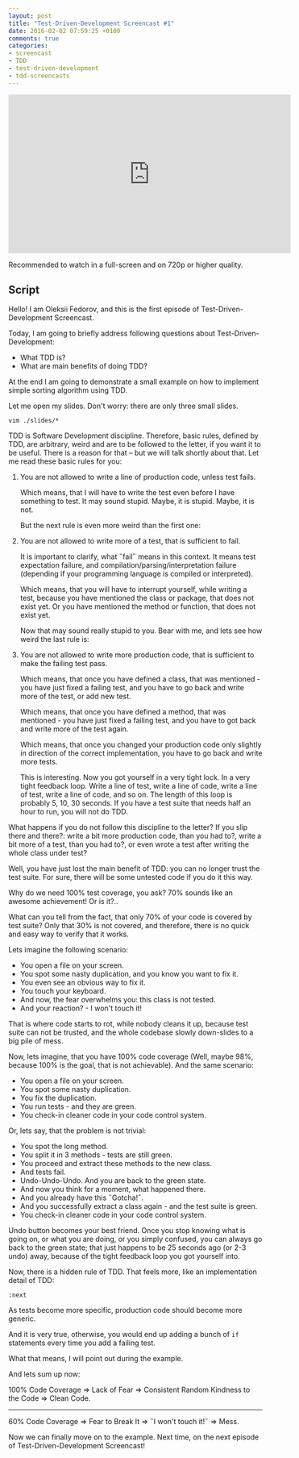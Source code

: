 ```yaml
---
layout: post
title: "Test-Driven-Development Screencast #1"
date: 2016-02-02 07:59:25 +0100
comments: true
categories:
- screencast
- TDD
- test-driven-development
- tdd-screencasts
---
```


<iframe width="560" height="315" src="https://www.youtube.com/embed/QnEvjrszst4?list=PLbNxoJawcer22UE8lT93-fX8ZYFNtoXFu" frameborder="0" allowfullscreen></iframe>

Recommended to watch in a full-screen and on 720p or higher quality.

## Script

Hello! I am Oleksii Fedorov, and this is the first episode of
Test-Driven-Development Screencast.

Today, I am going to briefly address following questions about
Test-Driven-Development:
- What TDD is?
- What are main benefits of doing TDD?

At the end I am going to demonstrate a small example on how to implement simple
sorting algorithm using TDD.

Let me open my slides. Don't worry: there are only three small slides.

```
vim ./slides/*
```

TDD is Software Development discipline. Therefore, basic rules, defined by TDD,
are arbitrary, weird and are to be followed to the letter, if you want it to be
useful. There is a reason for that – but we will talk shortly about that. Let
me read these basic rules for you:

1. You are not allowed to write a line of production code, unless test fails.

   Which means, that I will have to write the test even before I have something
   to test. It may sound stupid. Maybe, it is stupid. Maybe, it is not.

   But the next rule is even more weird than the first one:

2. You are not allowed to write more of a test, that is sufficient to fail.

   It is important to clarify, what ˝fail˝ means in this context. It means test
   expectation failure, and compilation/parsing/interpretation failure
   (depending if your programming language is compiled or interpreted).

   Which means, that you will have to interrupt yourself, while writing a test,
   because you have mentioned the class or package, that does not exist yet. Or
   you have mentioned the method or function, that does not exist yet.

   Now that may sound really stupid to you. Bear with me, and lets see how
   weird the last rule is:

3. You are not allowed to write more production code, that is sufficient to
   make the failing test pass.

   Which means, that once you have defined a class, that was mentioned - you
   have just fixed a failing test, and you have to go back and write more of
   the test, or add new test.

   Which means, that once you have defined a method, that was mentioned - you
   have just fixed a failing test, and you have to got back and write more of
   the test again.

   Which means, that once you changed your production code only slightly in
   direction of the correct implementation, you have to go back and write more
   tests.

   This is interesting. Now you got yourself in a very tight lock. In a very
   tight feedback loop. Write a line of test, write a line of code, write a
   line of test, write a line of code, and so on. The length of this loop is
   probably 5, 10, 30 seconds. If you have a test suite that needs half an hour
   to run, you will not do TDD.

What happens if you do not follow this discipline to the letter? If you slip
there and there?: write a bit more production code, than you had to?, write a
bit more of a test, than you had to?, or even wrote a test after writing the
whole class under test?

Well, you have just lost the main benefit of TDD: you can no longer trust the
test suite. For sure, there will be some untested code if you do it this way.

Why do we need 100% test coverage, you ask? 70% sounds like an awesome
achievement! Or is it?..

What can you tell from the fact, that only 70% of your code is covered by test
suite? Only that 30% is not covered, and therefore, there is no quick and easy
way to verify that it works.

Lets imagine the following scenario:

- You open a file on your screen.
- You spot some nasty duplication, and you know you want to fix it.
- You even see an obvious way to fix it.
- You touch your keyboard.
- And now, the fear overwhelms you: this class is not tested.
- And your reaction? - I won't touch it!

That is where code starts to rot, while nobody cleans it up, because test suite
can not be trusted, and the whole codebase slowly down-slides to a big pile of
mess.

Now, lets imagine, that you have 100% code coverage (Well, maybe 98%, because
100% is the goal, that is not achievable). And the same scenario:

- You open a file on your screen.
- You spot some nasty duplication.
- You fix the duplication.
- You run tests - and they are green.
- You check-in cleaner code in your code control system.

Or, lets say, that the problem is not trivial:
- You spot the long method.
- You split it in 3 methods - tests are still green.
- You proceed and extract these methods to the new class.
- And tests fail.
- Undo-Undo-Undo. And you are back to the green state.
- And now you think for a moment, what happened there.
- And you already have this ˝Gotcha!˝.
- And you successfully extract a class again - and the test suite is green.
- You check-in cleaner code in your code control system.

Undo button becomes your best friend. Once you stop knowing what is going on,
or what you are doing, or you simply confused, you can always go back to the
green state; that just happens to be 25 seconds ago (or 2-3 undo) away, because
of the tight feedback loop you got yourself into.

Now, there is a hidden rule of TDD. That feels more, like an implementation
detail of TDD:

```
:next
```

As tests become more specific, production code should become more generic.

And it is very true, otherwise, you would end up adding a bunch of `if`
statements every time you add a failing test.

What that means, I will point out during the example.

And lets sum up now:

100% Code Coverage =>
  Lack of Fear =>
  Consistent Random Kindness to the Code =>
  Clean Code.

---

60% Code Coverage =>
  Fear to Break It =>
  ˝I won't touch it!˝ =>
  Mess.

Now we can finally move on to the example. Next time, on the next episode of
Test-Driven-Development Screencast!
